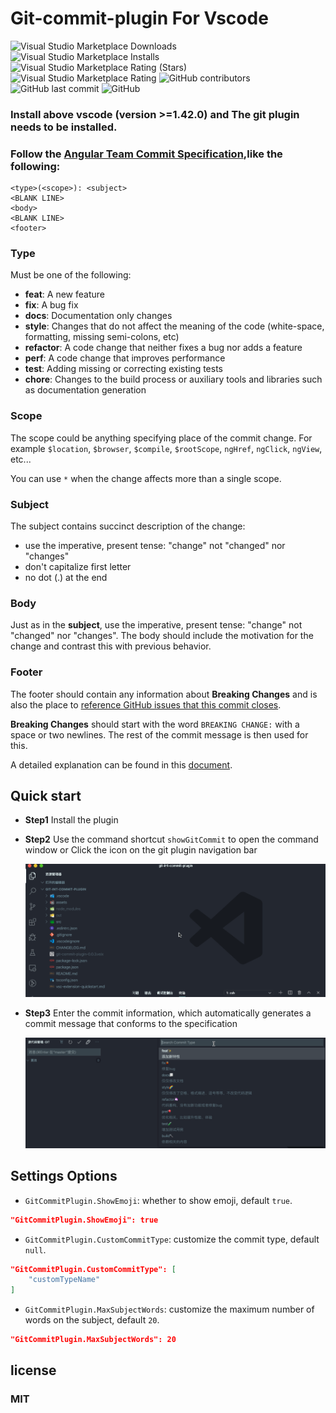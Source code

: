 # Git-commit-plugin For Vscode

![Visual Studio Marketplace Downloads](https://img.shields.io/visual-studio-marketplace/d/redjue.git-commit-plugin)
![Visual Studio Marketplace Installs](https://img.shields.io/visual-studio-marketplace/i/redjue.git-commit-plugin)
![Visual Studio Marketplace Rating (Stars)](https://img.shields.io/visual-studio-marketplace/stars/redjue.git-commit-plugin)
![Visual Studio Marketplace Rating](https://img.shields.io/visual-studio-marketplace/r/redjue.git-commit-plugin)
![GitHub contributors](https://img.shields.io/github/contributors/RedJue/git-commit-plugin)
![GitHub last commit](https://img.shields.io/github/last-commit/RedJue/git-commit-plugin)
![GitHub](https://img.shields.io/github/license/RedJue/git-commit-plugin?color=green)

### Install above vscode (version >=1.42.0) and The git plugin needs to be installed.

### Follow the [Angular Team Commit Specification](https://github.com/angular/angular.js/blob/master/DEVELOPERS.md#-git-commit-guidelines),like the following:

```
<type>(<scope>): <subject>
<BLANK LINE>
<body>
<BLANK LINE>
<footer>
```

### Type

Must be one of the following:

-   **feat**: A new feature
-   **fix**: A bug fix
-   **docs**: Documentation only changes
-   **style**: Changes that do not affect the meaning of the code (white-space, formatting, missing semi-colons, etc)
-   **refactor**: A code change that neither fixes a bug nor adds a feature
-   **perf**: A code change that improves performance
-   **test**: Adding missing or correcting existing tests
-   **chore**: Changes to the build process or auxiliary tools and libraries such as documentation generation

### Scope

The scope could be anything specifying place of the commit change. For example `$location`, `$browser`, `$compile`, `$rootScope`, `ngHref`, `ngClick`, `ngView`, etc...

You can use `*` when the change affects more than a single scope.

### Subject

The subject contains succinct description of the change:

-   use the imperative, present tense: "change" not "changed" nor "changes"
-   don't capitalize first letter
-   no dot (.) at the end

### Body

Just as in the **subject**, use the imperative, present tense: "change" not "changed" nor "changes". The body should include the motivation for the change and contrast this with previous behavior.

### Footer

The footer should contain any information about **Breaking Changes** and is also the place to [reference GitHub issues that this commit closes](https://help.github.com/articles/closing-issues-via-commit-messages/).

**Breaking Changes** should start with the word `BREAKING CHANGE:` with a space or two newlines. The rest of the commit message is then used for this.

A detailed explanation can be found in this [document](https://docs.google.com/document/d/1QrDFcIiPjSLDn3EL15IJygNPiHORgU1_OOAqWjiDU5Y/edit#).

## Quick start

-   **Step1** Install the plugin

-   **Step2** Use the command shortcut `showGitCommit` to open the command window or Click the icon on the git plugin navigation bar

    ![open](./assets/open.gif)

-   **Step3** Enter the commit information, which automatically generates a commit message that conforms to the specification

    ![edit](./assets/edit.gif)

## Settings Options

-   `GitCommitPlugin.ShowEmoji`: whether to show emoji, default `true`.

```json
"GitCommitPlugin.ShowEmoji": true
```

-   `GitCommitPlugin.CustomCommitType`: customize the commit type, default `null`.

```json
"GitCommitPlugin.CustomCommitType": [
    "customTypeName"
]
```

-   `GitCommitPlugin.MaxSubjectWords`: customize the maximum number of words on the subject, default `20`.

```json
"GitCommitPlugin.MaxSubjectWords": 20
```

## license

### MIT
